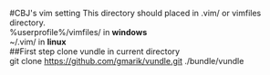 #CBJ's vim setting
This directory should placed in .vim/ or vimfiles directory.  
%userprofile%/vimfiles/ in **windows**  
~/.vim/ in **linux**  
##First step
clone vundle in current directory  
git clone https://github.com/gmarik/vundle.git ./bundle/vundle
